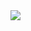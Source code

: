 <img src="https://capsule-render.vercel.app/api?type=wave&color=FFCC99&height=300&section=header&fontSize=90" />

